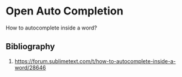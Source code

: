 
# Open Auto Completion

How to autocomplete inside a word?


## Bibliography

1. https://forum.sublimetext.com/t/how-to-autocomplete-inside-a-word/28646


